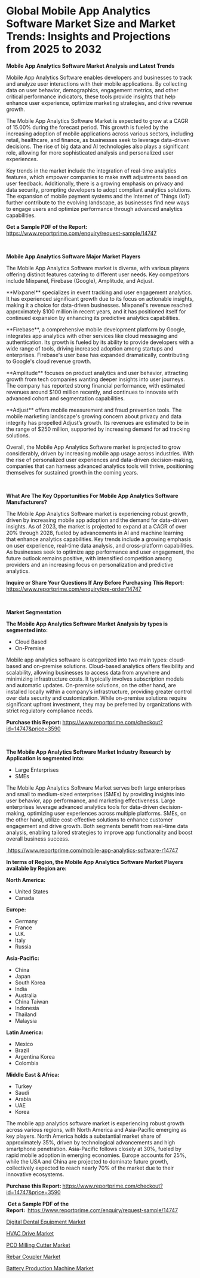 <p><h1>Global Mobile App Analytics Software Market Size and Market Trends: Insights and Projections from 2025 to 2032</h1></p><p><strong>Mobile App Analytics Software Market Analysis and Latest Trends</strong></p>
<p><p>Mobile App Analytics Software enables developers and businesses to track and analyze user interactions with their mobile applications. By collecting data on user behavior, demographics, engagement metrics, and other critical performance indicators, these tools provide insights that help enhance user experience, optimize marketing strategies, and drive revenue growth.</p><p>The Mobile App Analytics Software Market is expected to grow at a CAGR of 15.00% during the forecast period. This growth is fueled by the increasing adoption of mobile applications across various sectors, including retail, healthcare, and finance, as businesses seek to leverage data-driven decisions. The rise of big data and AI technologies also plays a significant role, allowing for more sophisticated analysis and personalized user experiences.</p><p>Key trends in the market include the integration of real-time analytics features, which empower companies to make swift adjustments based on user feedback. Additionally, there is a growing emphasis on privacy and data security, prompting developers to adopt compliant analytics solutions. The expansion of mobile payment systems and the Internet of Things (IoT) further contribute to the evolving landscape, as businesses find new ways to engage users and optimize performance through advanced analytics capabilities.</p></p>
<p><strong>Get a Sample PDF of the Report:&nbsp;</strong> <a href="https://www.reportprime.com/enquiry/request-sample/14747?utm_campaign=3281&utm_medium=2&utm_source=Github&utm_content=ia&utm_term=20032025&utm_id=mobile-app-analytics-software">https://www.reportprime.com/enquiry/request-sample/14747</a></p>
<p>&nbsp;</p>
<p><strong>Mobile App Analytics Software Major Market Players</strong></p>
<p><p>The Mobile App Analytics Software market is diverse, with various players offering distinct features catering to different user needs. Key competitors include Mixpanel, Firebase (Google), Amplitude, and Adjust.</p><p>**Mixpanel** specializes in event tracking and user engagement analytics. It has experienced significant growth due to its focus on actionable insights, making it a choice for data-driven businesses. Mixpanel's revenue reached approximately $100 million in recent years, and it has positioned itself for continued expansion by enhancing its predictive analytics capabilities.</p><p>**Firebase**, a comprehensive mobile development platform by Google, integrates app analytics with other services like cloud messaging and authentication. Its growth is fueled by its ability to provide developers with a wide range of tools, driving increased adoption among startups and enterprises. Firebase's user base has expanded dramatically, contributing to Google's cloud revenue growth.</p><p>**Amplitude** focuses on product analytics and user behavior, attracting growth from tech companies wanting deeper insights into user journeys. The company has reported strong financial performance, with estimated revenues around $100 million recently, and continues to innovate with advanced cohort and segmentation capabilities.</p><p>**Adjust** offers mobile measurement and fraud prevention tools. The mobile marketing landscape's growing concern about privacy and data integrity has propelled Adjust’s growth. Its revenues are estimated to be in the range of $250 million, supported by increasing demand for ad tracking solutions.</p><p>Overall, the Mobile App Analytics Software market is projected to grow considerably, driven by increasing mobile app usage across industries. With the rise of personalized user experiences and data-driven decision-making, companies that can harness advanced analytics tools will thrive, positioning themselves for sustained growth in the coming years.</p></p>
<p>&nbsp;</p>
<p><strong>What Are The Key Opportunities For Mobile App Analytics Software Manufacturers?</strong></p>
<p><p>The Mobile App Analytics Software market is experiencing robust growth, driven by increasing mobile app adoption and the demand for data-driven insights. As of 2023, the market is projected to expand at a CAGR of over 20% through 2028, fueled by advancements in AI and machine learning that enhance analytics capabilities. Key trends include a growing emphasis on user experience, real-time data analysis, and cross-platform capabilities. As businesses seek to optimize app performance and user engagement, the future outlook remains positive, with intensified competition among providers and an increasing focus on personalization and predictive analytics.</p></p>
<p><strong>Inquire or Share Your Questions If Any Before Purchasing This Report:</strong> <a href="https://www.reportprime.com/enquiry/pre-order/14747?utm_campaign=3281&utm_medium=2&utm_source=Github&utm_content=ia&utm_term=20032025&utm_id=mobile-app-analytics-software">https://www.reportprime.com/enquiry/pre-order/14747</a></p>
<p>&nbsp;</p>
<p><strong>Market Segmentation</strong></p>
<p><strong>The Mobile App Analytics Software Market Analysis by types is segmented into:</strong></p>
<p><ul><li>Cloud Based</li><li>On-Premise</li></ul></p>
<p><p>Mobile app analytics software is categorized into two main types: cloud-based and on-premise solutions. Cloud-based analytics offers flexibility and scalability, allowing businesses to access data from anywhere and minimizing infrastructure costs. It typically involves subscription models and automatic updates. On-premise solutions, on the other hand, are installed locally within a company’s infrastructure, providing greater control over data security and customization. While on-premise solutions require significant upfront investment, they may be preferred by organizations with strict regulatory compliance needs.</p></p>
<p><strong>Purchase this Report:&nbsp;</strong><a href="https://www.reportprime.com/checkout?id=14747&price=3590&utm_campaign=3281&utm_medium=2&utm_source=Github&utm_content=ia&utm_term=20032025&utm_id=mobile-app-analytics-software">https://www.reportprime.com/checkout?id=14747&price=3590</a></p>
<p>&nbsp;</p>
<p><strong>The Mobile App Analytics Software Market Industry Research by Application is segmented into:</strong></p>
<p><ul><li>Large Enterprises</li><li>SMEs</li></ul></p>
<p><p>The Mobile App Analytics Software Market serves both large enterprises and small to medium-sized enterprises (SMEs) by providing insights into user behavior, app performance, and marketing effectiveness. Large enterprises leverage advanced analytics tools for data-driven decision-making, optimizing user experiences across multiple platforms. SMEs, on the other hand, utilize cost-effective solutions to enhance customer engagement and drive growth. Both segments benefit from real-time data analysis, enabling tailored strategies to improve app functionality and boost overall business success.</p></p>
<p><a href="https://www.reportprime.com/mobile-app-analytics-software-r14747?utm_campaign=3281&utm_medium=2&utm_source=Github&utm_content=ia&utm_term=20032025&utm_id=mobile-app-analytics-software">&nbsp;https://www.reportprime.com/mobile-app-analytics-software-r14747</a></p>
<p><strong>In terms of Region, the Mobile App Analytics Software Market Players available by Region are:</strong></p>
<p>
    <p> <strong> North America: </strong>
        <ul>
            <li>United States</li>
            <li>Canada</li>
        </ul>
        </p> 
    <p> <strong> Europe: </strong>
        <ul>
            <li>Germany</li>
            <li>France</li>
            <li>U.K.</li>
            <li>Italy</li>
            <li>Russia</li>
        </ul>
        </p> 
    <p> <strong> Asia-Pacific: </strong>
        <ul>
            <li>China</li>
            <li>Japan</li>
            <li>South Korea</li>
            <li>India</li>
            <li>Australia</li>
            <li>China Taiwan</li>
            <li>Indonesia</li>
            <li>Thailand</li>
            <li>Malaysia</li>
        </ul>
        </p> 
    <p> <strong> Latin America: </strong>
        <ul>
            <li>Mexico</li>
            <li>Brazil</li>
            <li>Argentina Korea</li>
            <li>Colombia</li>
        </ul>
        </p> 
    <p> <strong> Middle East & Africa: </strong>
        <ul>
            <li>Turkey</li>
            <li>Saudi</li>
            <li>Arabia</li>
            <li>UAE</li>
            <li>Korea</li>
        </ul>
    </p>
    </p>
<p><p>The mobile app analytics software market is experiencing robust growth across various regions, with North America and Asia-Pacific emerging as key players. North America holds a substantial market share of approximately 35%, driven by technological advancements and high smartphone penetration. Asia-Pacific follows closely at 30%, fueled by rapid mobile adoption in emerging economies. Europe accounts for 25%, while the USA and China are projected to dominate future growth, collectively expected to reach nearly 70% of the market due to their innovative ecosystems.</p></p>
<p><strong>Purchase this Report: </strong><a href="https://www.reportprime.com/checkout?id=14747&price=3590&utm_campaign=3281&utm_medium=2&utm_source=Github&utm_content=ia&utm_term=20032025&utm_id=mobile-app-analytics-software">https://www.reportprime.com/checkout?id=14747&price=3590</a></p>
<p>&nbsp;<strong>Get a Sample PDF of the Report:&nbsp;&nbsp;</strong><a href="https://www.reportprime.com/enquiry/request-sample/14747?utm_campaign=3281&utm_medium=2&utm_source=Github&utm_content=ia&utm_term=20032025&utm_id=mobile-app-analytics-software">https://www.reportprime.com/enquiry/request-sample/14747</a></p>
<p><strong></strong></p>
<p><p><a href="https://www.linkedin.com/pulse/overview-digital-dental-equipmentmarket-industryshowing-growth-zpzsf?utm_campaign=3281&utm_medium=2&utm_source=Github&utm_content=ia&utm_term=20032025&utm_id=mobile-app-analytics-software">Digital Dental Equipment Market</a></p><p><a href="https://www.linkedin.com/pulse/sustainability-trends-hvac-drive-industry-market-implications-mbmuf?utm_campaign=3281&utm_medium=2&utm_source=Github&utm_content=ia&utm_term=20032025&utm_id=mobile-app-analytics-software">HVAC Drive Market</a></p><p><a href="https://www.linkedin.com/pulse/pcd-milling-cutter-market-size-global-revenue-sales-volume-u5nte?utm_campaign=3281&utm_medium=2&utm_source=Github&utm_content=ia&utm_term=20032025&utm_id=mobile-app-analytics-software">PCD Milling Cutter Market</a></p><p><a href="https://www.linkedin.com/pulse/future-growth-rebar-coupler-market-projected-68-cagr-y9swf?utm_campaign=3281&utm_medium=2&utm_source=Github&utm_content=ia&utm_term=20032025&utm_id=mobile-app-analytics-software">Rebar Coupler Market</a></p><p><a href="https://www.linkedin.com/pulse/global-battery-production-machine-market-forecast-year-tphcf?utm_campaign=3281&utm_medium=2&utm_source=Github&utm_content=ia&utm_term=20032025&utm_id=mobile-app-analytics-software">Battery Production Machine Market</a></p></p>